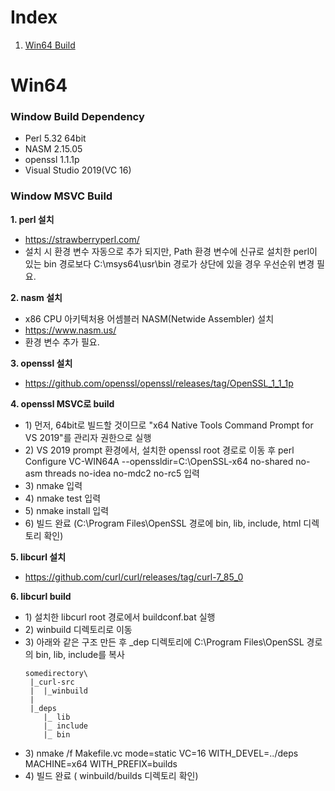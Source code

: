 # Index
1. [Win64 Build](#-Window-Build-Dependency)

# Win64

### Window Build Dependency
- Perl 5.32 64bit
- NASM 2.15.05
- openssl 1.1.1p
- Visual Studio 2019(VC 16)

### Window MSVC Build

**1. perl 설치**
- https://strawberryperl.com/
- 설치 시 환경 변수 자동으로 추가 되지만, 
Path 환경 변수에 신규로 설치한 perl이 있는 bin 경로보다 
C:\msys64\usr\bin 경로가 상단에 있을 경우 우선순위 변경 필요.
 
**2. nasm 설치**
- x86 CPU 아키텍처용 어셈블러 NASM(Netwide Assembler) 설치
- https://www.nasm.us/
- 환경 변수 추가 필요.

**3. openssl 설치**
- https://github.com/openssl/openssl/releases/tag/OpenSSL_1_1_1p

**4. openssl MSVC로 build**
- 1\) 먼저, 64bit로 빌드할 것이므로 "x64 Native Tools Command Prompt for VS 2019"를 관리자 권한으로 실행
- 2\) VS 2019 prompt 환경에서, 설치한 openssl root 경로로 이동 후 perl Configure VC-WIN64A --openssldir=C:\OpenSSL-x64 no-shared no-asm threads no-idea no-mdc2 no-rc5 입력
- 3\) nmake 입력
- 4\) nmake test 입력
- 5\) nmake install 입력
- 6\) 빌드 완료 (C:\Program Files\OpenSSL 경로에 bin, lib, include, html 디렉토리 확인)

**5. libcurl 설치**
- https://github.com/curl/curl/releases/tag/curl-7_85_0

**6. libcurl build**
- 1\) 설치한 libcurl root 경로에서 buildconf.bat 실행
- 2\) winbuild 디렉토리로 이동
- 3\) 아래와 같은 구조 만든 후 _dep 디렉토리에 C:\Program Files\OpenSSL 경로의 bin, lib, include를 복사 
    ```
    somedirectory\
     |_curl-src
     |  |_winbuild
     |
     |_deps
        |_ lib
        |_ include
        |_ bin
    ``` 
- 3\) nmake /f Makefile.vc mode=static VC=16 WITH_DEVEL=../deps MACHINE=x64 WITH_PREFIX=builds
- 4\) 빌드 완료 ( winbuild/builds 디렉토리 확인)
